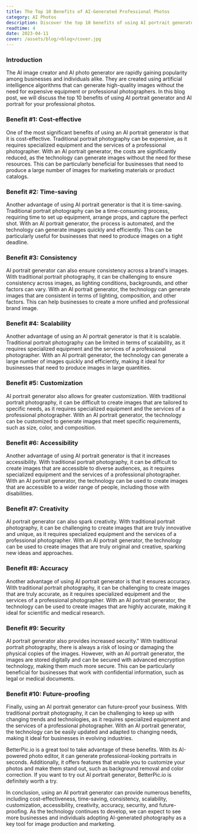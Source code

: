 ```yaml
---
title: The Top 10 Benefits of AI-Generated Professional Photos
category: AI Photos
description: Discover the top 10 benefits of using AI portrait generators for professional photos, including cost-effectiveness, time-saving, and creativity. Experience these advantages with BetterPic.io's AI-powered photo editor.
readtime: 4
date: 2023-04-11
cover: /assets/blog/<blog>/cover.jpg
---
```

### Introduction
The AI image creator and AI photo generator are rapidly gaining popularity among businesses and individuals alike. They are created using artificial intelligence algorithms that can generate high-quality images without the need for expensive equipment or professional photographers. In this blog post, we will discuss the top 10 benefits of using AI portrait generator and AI portrait for your professional photos.

### Benefit #1: Cost-effective
One of the most significant benefits of using an AI portrait generator is that it is cost-effective. Traditional portrait photography can be expensive, as it requires specialized equipment and the services of a professional photographer. With an AI portrait generator, the costs are significantly reduced, as the technology can generate images without the need for these resources. This can be particularly beneficial for businesses that need to produce a large number of images for marketing materials or product catalogs.

### Benefit #2: Time-saving
Another advantage of using AI portrait generator is that it is time-saving. Traditional portrait photography can be a time-consuming process, requiring time to set up equipment, arrange props, and capture the perfect shot. With an AI portrait generator, the process is automated, and the technology can generate images quickly and efficiently. This can be particularly useful for businesses that need to produce images on a tight deadline.

### Benefit #3: Consistency
AI portrait generator can also ensure consistency across a brand's images. With traditional portrait photography, it can be challenging to ensure consistency across images, as lighting conditions, backgrounds, and other factors can vary. With an AI portrait generator, the technology can generate images that are consistent in terms of lighting, composition, and other factors. This can help businesses to create a more unified and professional brand image.

### Benefit #4: Scalability
Another advantage of using an AI portrait generator is that it is scalable. Traditional portrait photography can be limited in terms of scalability, as it requires specialized equipment and the services of a professional photographer. With an AI portrait generator, the technology can generate a large number of images quickly and efficiently, making it ideal for businesses that need to produce images in large quantities.

### Benefit #5: Customization
AI portrait generator also allows for greater customization. With traditional portrait photography, it can be difficult to create images that are tailored to specific needs, as it requires specialized equipment and the services of a professional photographer. With an AI portrait generator, the technology can be customized to generate images that meet specific requirements, such as size, color, and composition.

### Benefit #6: Accessibility
Another advantage of using AI portrait generator is that it increases accessibility. With traditional portrait photography, it can be difficult to create images that are accessible to diverse audiences, as it requires specialized equipment and the services of a professional photographer. With an AI portrait generator, the technology can be used to create images that are accessible to a wider range of people, including those with disabilities.

### Benefit #7: Creativity
AI portrait generator can also spark creativity. With traditional portrait photography, it can be challenging to create images that are truly innovative and unique, as it requires specialized equipment and the services of a professional photographer. With an AI portrait generator, the technology can be used to create images that are truly original and creative, sparking new ideas and approaches.

### Benefit #8: Accuracy
Another advantage of using AI portrait generator is that it ensures accuracy. With traditional portrait photography, it can be challenging to create images that are truly accurate, as it requires specialized equipment and the services of a professional photographer. With an AI portrait generator, the technology can be used to create images that are highly accurate, making it ideal for scientific and medical research.

### Benefit #9: Security
AI portrait generator also provides increased security."
With traditional portrait photography, there is always a risk of losing or damaging the physical copies of the images. However, with an AI portrait generator, the images are stored digitally and can be secured with advanced encryption technology, making them much more secure. This can be particularly beneficial for businesses that work with confidential information, such as legal or medical documents.

### Benefit #10: Future-proofing
Finally, using an AI portrait generator can future-proof your business. With traditional portrait photography, it can be challenging to keep up with changing trends and technologies, as it requires specialized equipment and the services of a professional photographer. With an AI portrait generator, the technology can be easily updated and adapted to changing needs, making it ideal for businesses in evolving industries.

BetterPic.io is a great tool to take advantage of these benefits. With its AI-powered photo editor, it can generate professional-looking portraits in seconds. Additionally, it offers features that enable you to customize your photos and make them stand out, such as background removal and color correction. If you want to try out AI portrait generator, BetterPic.io is definitely worth a try.

In conclusion, using an AI portrait generator can provide numerous benefits, including cost-effectiveness, time-saving, consistency, scalability, customization, accessibility, creativity, accuracy, security, and future-proofing. As the technology continues to develop, we can expect to see more businesses and individuals adopting AI-generated photography as a key tool for image production and marketing.
